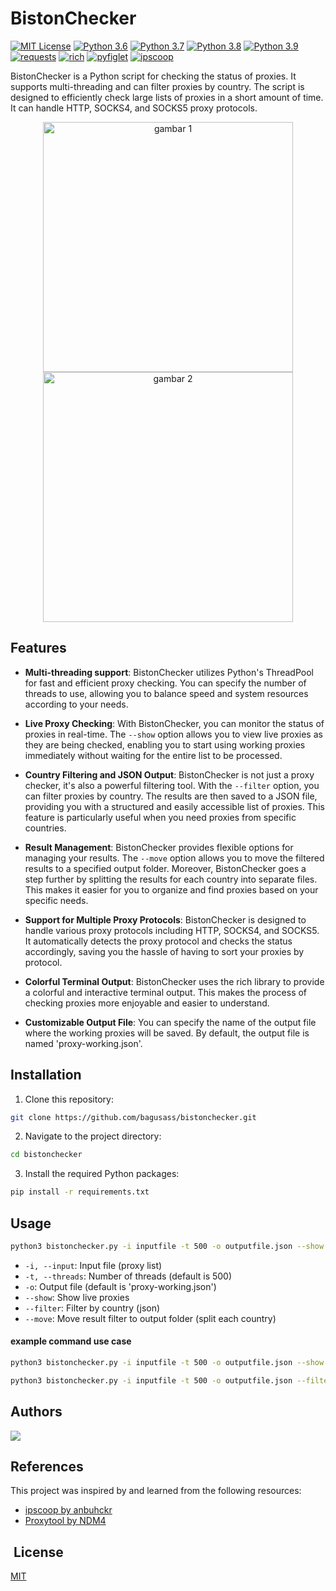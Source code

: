 # BistonChecker
[![MIT License](https://img.shields.io/badge/License-MIT-green.svg)](https://choosealicense.com/licenses/mit/)
[![Python 3.6](https://img.shields.io/badge/python-3.6-blue.svg)](https://www.python.org/downloads/release/python-360/)
[![Python 3.7](https://img.shields.io/badge/python-3.7-blue.svg)](https://www.python.org/downloads/release/python-370/)
[![Python 3.8](https://img.shields.io/badge/python-3.8-blue.svg)](https://www.python.org/downloads/release/python-380/)
[![Python 3.9](https://img.shields.io/badge/python-3.9-blue.svg)](https://www.python.org/downloads/release/python-390/)
[![requests](https://img.shields.io/badge/requests-2.25.1-orange)](https://pypi.org/project/requests/)
[![rich](https://img.shields.io/badge/rich-10.1.0-orange)](https://pypi.org/project/rich/)
[![pyfiglet](https://img.shields.io/badge/pyfiglet-0.8.post1-orange)](https://pypi.org/project/pyfiglet/)
[![ipscoop](https://img.shields.io/badge/ipscoop-1.0.0-orange)](https://pypi.org/project/ipscoop/)

BistonChecker is a Python script for checking the status of proxies. It supports multi-threading and can filter proxies by country. The script is designed to efficiently check large lists of proxies in a short amount of time. It can handle HTTP, SOCKS4, and SOCKS5 proxy protocols.

<p align="center">
  <img src="https://i.imgur.com/ZJ167UN.jpg" alt="gambar 1" width="400">
  <img src="https://i.imgur.com/qaMPt3A.jpg" alt="gambar 2" width="400">
</p>

## Features

- **Multi-threading support**: BistonChecker utilizes Python's ThreadPool for fast and efficient proxy checking. You can specify the number of threads to use, allowing you to balance speed and system resources according to your needs.

- **Live Proxy Checking**: With BistonChecker, you can monitor the status of proxies in real-time. The `--show` option allows you to view live proxies as they are being checked, enabling you to start using working proxies immediately without waiting for the entire list to be processed.

- **Country Filtering and JSON Output**: BistonChecker is not just a proxy checker, it's also a powerful filtering tool. With the `--filter` option, you can filter proxies by country. The results are then saved to a JSON file, providing you with a structured and easily accessible list of proxies. This feature is particularly useful when you need proxies from specific countries.

- **Result Management**: BistonChecker provides flexible options for managing your results. The `--move` option allows you to move the filtered results to a specified output folder. Moreover, BistonChecker goes a step further by splitting the results for each country into separate files. This makes it easier for you to organize and find proxies based on your specific needs.

- **Support for Multiple Proxy Protocols**: BistonChecker is designed to handle various proxy protocols including HTTP, SOCKS4, and SOCKS5. It automatically detects the proxy protocol and checks the status accordingly, saving you the hassle of having to sort your proxies by protocol.

- **Colorful Terminal Output**: BistonChecker uses the rich library to provide a colorful and interactive terminal output. This makes the process of checking proxies more enjoyable and easier to understand.

- **Customizable Output File**: You can specify the name of the output file where the working proxies will be saved. By default, the output file is named 'proxy-working.json'.

## Installation

1. Clone this repository:

```bash
git clone https://github.com/bagusass/bistonchecker.git
```

2. Navigate to the project directory:

```bash
cd bistonchecker
```

3. Install the required Python packages:

```bash
pip install -r requirements.txt
```

## Usage

```bash
python3 bistonchecker.py -i inputfile -t 500 -o outputfile.json --show --filter --move
```

- `-i, --input`: Input file (proxy list)
- `-t, --threads`: Number of threads (default is 500)
- `-o`: Output file (default is 'proxy-working.json')
- `--show`: Show live proxies
- `--filter`: Filter by country (json)
- `--move`: Move result filter to output folder (split each country)

#### example command use case
```bash
python3 bistonchecker.py -i inputfile -t 500 -o outputfile.json --show
```
```bash
python3 bistonchecker.py -i inputfile -t 500 -o outputfile.json --filter --move
```

## Authors

 <a href="https://github.com/bagusass">
<img src="https://img.shields.io/badge/GitHub-100000?style=for-the-badge&logo=github&logoColor=white&label=bagusass&link=https%3A%2F%2Fgithub.com%2Fbagusass"/>
 </a>


## References

This project was inspired by and learned from the following resources:

- [ipscoop by anbuhckr](https://github.com/anbuhckr/ipscoop)
- [Proxytool by NDM4](https://github.com/NDM4/ProxyTool)

##  License

[MIT](https://choosealicense.com/licenses/mit/)
